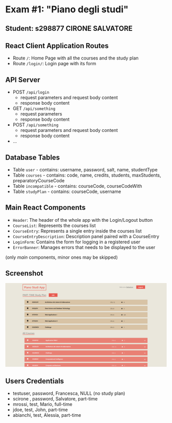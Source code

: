 # Exam #1: "Piano degli studi"
## Student: s298877 CIRONE SALVATORE

## React Client Application Routes

- Route `/`: Home Page with all the courses and the study plan
- Route `/login/`: Login page with its form

## API Server

- POST `/api/login`
  - request parameters and request body content
  - response body content
- GET `/api/something`
  - request parameters
  - response body content
- POST `/api/something`
  - request parameters and request body content
  - response body content
- ...

## Database Tables

- Table `user` - contains: username, password, salt, name, studentType
- Table `courses` - contains: code, name, credits, students, maxStudents, preparatoryCourseCode
- Table `incompatible` - contains: courseCode, courseCodeWith
- Table `studyPlan` - contains: courseCode, username

## Main React Components

- `Header`: The header of the whole app with the Login/Logout button
- `CourseList`: Represents the courses list
- `CourseEntry`: Represents a single entry inside the courses list
- `CourseEntryDescription`: Description panel paired with a CourseEntry
- `LoginForm`: Contains the form for logging in a registered user
- `ErrorBanner`: Manages errors that needs to be displayed to the user


(only _main_ components, minor ones may be skipped)

## Screenshot

![Screenshot](./img/screenshot.png)

## Users Credentials

- testuser, password, Francesca, NULL (no study plan) 
- scirone , password, Salvatore, part-time
- mrossi, test, Mario, full-time
- jdoe, test, John, part-time
- abianchi, test, Alessia, part-time 
